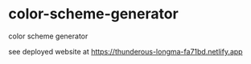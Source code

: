 # color-scheme-generator
 color scheme generator

 see deployed website at https://thunderous-longma-fa71bd.netlify.app

